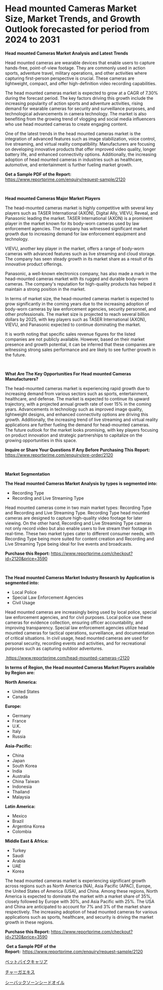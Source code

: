 <p><h1>Head mounted Cameras Market Size, Market Trends, and Growth Outlook forecasted for period from 2024 to 2031</h1></p><p><strong>Head mounted Cameras Market Analysis and Latest Trends</strong></p>
<p><p>Head mounted cameras are wearable devices that enable users to capture hands-free, point-of-view footage. They are commonly used in action sports, adventure travel, military operations, and other activities where capturing first-person perspective is crucial. These cameras are lightweight, compact, and offer high-definition video recording capabilities.</p><p>The head mounted cameras market is expected to grow at a CAGR of 7.30% during the forecast period. The key factors driving this growth include the increasing popularity of action sports and adventure activities, rising demand for wearable cameras for security and surveillance purposes, and technological advancements in camera technology. The market is also benefiting from the growing trend of vlogging and social media influencers who use head mounted cameras to create engaging content.</p><p>One of the latest trends in the head mounted cameras market is the integration of advanced features such as image stabilization, voice control, live streaming, and virtual reality compatibility. Manufacturers are focusing on developing innovative products that offer improved video quality, longer battery life, and enhanced connectivity options. Additionally, the increasing adoption of head mounted cameras in industries such as healthcare, automotive, and entertainment is further fueling market growth.</p></p>
<p><strong>Get a Sample PDF of the Report:&nbsp;</strong> <a href="https://www.reportprime.com/enquiry/request-sample/2120">https://www.reportprime.com/enquiry/request-sample/2120</a></p>
<p>&nbsp;</p>
<p><strong>Head mounted Cameras Major Market Players</strong></p>
<p><p>The head-mounted cameras market is highly competitive with several key players such as TASER International (AXON), Digital Ally, VIEVU, Reveal, and Panasonic leading the market. TASER International (AXON) is a prominent player in the market known for its body-worn cameras used by law enforcement agencies. The company has witnessed significant market growth due to increasing demand for law enforcement equipment and technology.</p><p>VIEVU, another key player in the market, offers a range of body-worn cameras with advanced features such as live streaming and cloud storage. The company has seen steady growth in its market share as a result of its innovative product offerings.</p><p>Panasonic, a well-known electronics company, has also made a mark in the head-mounted cameras market with its rugged and durable body-worn cameras. The company's reputation for high-quality products has helped it maintain a strong position in the market.</p><p>In terms of market size, the head-mounted cameras market is expected to grow significantly in the coming years due to the increasing adoption of body-worn cameras by law enforcement agencies, security personnel, and other professionals. The market size is projected to reach several billion dollars by 2025, with key players such as TASER International (AXON), VIEVU, and Panasonic expected to continue dominating the market.</p><p>It is worth noting that specific sales revenue figures for the listed companies are not publicly available. However, based on their market presence and growth potential, it can be inferred that these companies are witnessing strong sales performance and are likely to see further growth in the future.</p></p>
<p>&nbsp;</p>
<p><strong>What Are The Key Opportunities For Head mounted Cameras Manufacturers?</strong></p>
<p><p>The head-mounted cameras market is experiencing rapid growth due to increasing demand from various sectors such as sports, entertainment, healthcare, and defense. The market is expected to continue its upward trajectory, with a projected annual growth rate of over 15% in the coming years. Advancements in technology such as improved image quality, lightweight designs, and enhanced connectivity options are driving this growth. Additionally, the increasing trend of live streaming and virtual reality applications are further fueling the demand for head-mounted cameras. The future outlook for the market looks promising, with key players focusing on product innovation and strategic partnerships to capitalize on the growing opportunities in this space.</p></p>
<p><strong>Inquire or Share Your Questions If Any Before Purchasing This Report:</strong> <a href="https://www.reportprime.com/enquiry/pre-order/2120">https://www.reportprime.com/enquiry/pre-order/2120</a></p>
<p>&nbsp;</p>
<p><strong>Market Segmentation</strong></p>
<p><strong>The Head mounted Cameras Market Analysis by types is segmented into:</strong></p>
<p><ul><li>Recording Type</li><li>Recording and Live Streaming Type</li></ul></p>
<p><p>Head mounted cameras come in two main market types: Recording Type and Recording and Live Streaming Type. Recording Type head mounted cameras are designed to capture high-quality video footage for later viewing. On the other hand, Recording and Live Streaming Type cameras not only record video but also enable users to live stream their footage in real-time. These two market types cater to different consumer needs, with Recording Type being more suited for content creation and Recording and Live Streaming Type being ideal for live events and broadcasts.</p></p>
<p><strong>Purchase this Report:&nbsp;</strong><a href="https://www.reportprime.com/checkout?id=2120&price=3590">https://www.reportprime.com/checkout?id=2120&price=3590</a></p>
<p>&nbsp;</p>
<p><strong>The Head mounted Cameras Market Industry Research by Application is segmented into:</strong></p>
<p><ul><li>Local Police</li><li>Special Law Enforcement Agencies</li><li>Civil Usage</li></ul></p>
<p><p>Head mounted cameras are increasingly being used by local police, special law enforcement agencies, and for civil purposes. Local police use these cameras for evidence collection, ensuring officer accountability, and improving transparency. Special law enforcement agencies utilize head mounted cameras for tactical operations, surveillance, and documentation of critical situations. In civil usage, head mounted cameras are used for personal security, recording events and activities, and for recreational purposes such as capturing outdoor adventures.</p></p>
<p><a href="https://www.reportprime.com/head-mounted-cameras-r2120">&nbsp;https://www.reportprime.com/head-mounted-cameras-r2120</a></p>
<p><strong>In terms of Region, the Head mounted Cameras Market Players available by Region are:</strong></p>
<p>
    <p> <strong> North America: </strong>
        <ul>
            <li>United States</li>
            <li>Canada</li>
        </ul>
        </p> 
    <p> <strong> Europe: </strong>
        <ul>
            <li>Germany</li>
            <li>France</li>
            <li>U.K.</li>
            <li>Italy</li>
            <li>Russia</li>
        </ul>
        </p> 
    <p> <strong> Asia-Pacific: </strong>
        <ul>
            <li>China</li>
            <li>Japan</li>
            <li>South Korea</li>
            <li>India</li>
            <li>Australia</li>
            <li>China Taiwan</li>
            <li>Indonesia</li>
            <li>Thailand</li>
            <li>Malaysia</li>
        </ul>
        </p> 
    <p> <strong> Latin America: </strong>
        <ul>
            <li>Mexico</li>
            <li>Brazil</li>
            <li>Argentina Korea</li>
            <li>Colombia</li>
        </ul>
        </p> 
    <p> <strong> Middle East & Africa: </strong>
        <ul>
            <li>Turkey</li>
            <li>Saudi</li>
            <li>Arabia</li>
            <li>UAE</li>
            <li>Korea</li>
        </ul>
    </p>
    </p>
<p><p>The head mounted cameras market is experiencing significant growth across regions such as North America (NA), Asia Pacific (APAC), Europe, the United States of America (USA), and China. Among these regions, North America is expected to dominate the market with a market share of 35%, closely followed by Europe with 30%, and Asia Pacific with 25%. The USA and China are anticipated to account for 7% and 3% of the market share respectively. The increasing adoption of head mounted cameras for various applications such as sports, healthcare, and security is driving the market growth in these regions.</p></p>
<p><strong>Purchase this Report: </strong><a href="https://www.reportprime.com/checkout?id=2120&price=3590">https://www.reportprime.com/checkout?id=2120&price=3590</a></p>
<p>&nbsp;<strong>Get a Sample PDF of the Report:&nbsp;&nbsp;</strong><a href="https://www.reportprime.com/enquiry/request-sample/2120">https://www.reportprime.com/enquiry/request-sample/2120</a></p>
<p><strong></strong></p>
<p><p><a href="https://github.com/tubbs463/Market-Research-Report-List-1/blob/main/379737172000.md">ペットバイクキャリア</a></p><p><a href="https://github.com/decker5351/Market-Research-Report-List-1/blob/main/592292071999.md">チャーガエキス</a></p><p><a href="https://github.com/KaydenJohns1964/Market-Research-Report-List-1/blob/main/353109771998.md">シーバックソーンシードオイル</a></p></p>